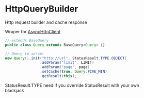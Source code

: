 # HttpQueryBuilder
Http request builder and cache response

Wraper for <a href="https://github.com/AsyncHttpClient/async-http-client">AsyncHttpClient</a>

```java
// extends BaseQuery
public class Query extends BaseQuery<Query> {}

// Query to server
new Query().init("http://url", StatusResult.TYPE.OBJECT)
                .addParam("limit", LIMIT)
                .addParam("page", page)
                .setCache(true, Query.FIVE_MIN)
                .getResult(this);
```
StatusResult.TYPE need if you override StatusResult with your own blackjack
